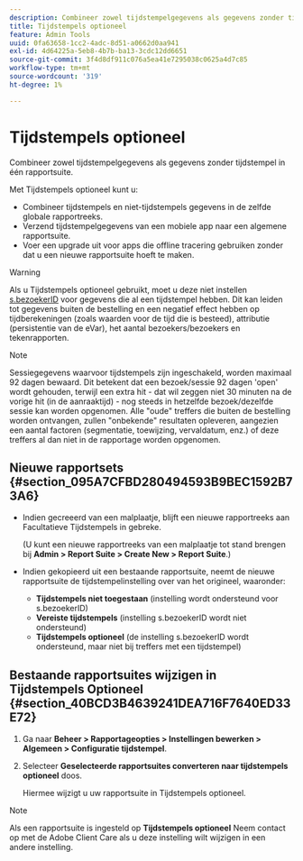 ```yaml
---
description: Combineer zowel tijdstempelgegevens als gegevens zonder tijdstempel in één rapportsuite.
title: Tijdstempels optioneel
feature: Admin Tools
uuid: 0fa63658-1cc2-4adc-8d51-a0662d0aa941
exl-id: 4d64225a-5eb8-4b7b-ba13-3cdc12dd6651
source-git-commit: 3f4d8df911c076a5ea41e7295038c0625a4d7c85
workflow-type: tm+mt
source-wordcount: '319'
ht-degree: 1%

---
```


# Tijdstempels optioneel

Combineer zowel tijdstempelgegevens als gegevens zonder tijdstempel in één rapportsuite.

Met Tijdstempels optioneel kunt u:

* Combineer tijdstempels en niet-tijdstempels gegevens in de zelfde globale rapportreeks.
* Verzend tijdstempelgegevens van een mobiele app naar een algemene rapportsuite.
* Voer een upgrade uit voor apps die offline tracering gebruiken zonder dat u een nieuwe rapportsuite hoeft te maken.

>[!WARNING]
>
>Als u Tijdstempels optioneel gebruikt, moet u deze niet instellen [s.bezoekerID](/help/implement/vars/config-vars/visitorid.md) voor gegevens die al een tijdstempel hebben. Dit kan leiden tot gegevens buiten de bestelling en een negatief effect hebben op tijdberekeningen (zoals waarden voor de tijd die is besteed), attributie (persistentie van de eVar), het aantal bezoekers/bezoekers en tekenrapporten.

>[!NOTE]
>
>Sessiegegevens waarvoor tijdstempels zijn ingeschakeld, worden maximaal 92 dagen bewaard. Dit betekent dat een bezoek/sessie 92 dagen &#39;open&#39; wordt gehouden, terwijl een extra hit - dat wil zeggen niet 30 minuten na de vorige hit (in de aanraaktijd) - nog steeds in hetzelfde bezoek/dezelfde sessie kan worden opgenomen. Alle &quot;oude&quot; treffers die buiten de bestelling worden ontvangen, zullen &quot;onbekende&quot; resultaten opleveren, aangezien een aantal factoren (segmentatie, toewijzing, vervaldatum, enz.) of deze treffers al dan niet in de rapportage worden opgenomen.

## Nieuwe rapportsets {#section_095A7CFBD280494593B9BEC1592B73A6}

* Indien gecreeerd van een malplaatje, blijft een nieuwe rapportreeks aan Facultatieve Tijdstempels in gebreke.

   (U kunt een nieuwe rapportreeks van een malplaatje tot stand brengen bij **Admin > Report Suite > Create New > Report Suite**.)
* Indien gekopieerd uit een bestaande rapportsuite, neemt de nieuwe rapportsuite de tijdstempelinstelling over van het origineel, waaronder:

   * **Tijdstempels niet toegestaan** (instelling wordt ondersteund voor s.bezoekerID)
   * **Vereiste tijdstempels** (instelling s.bezoekerID wordt niet ondersteund)
   * **Tijdstempels optioneel** (de instelling s.bezoekerID wordt ondersteund, maar niet bij treffers met een tijdstempel)

## Bestaande rapportsuites wijzigen in Tijdstempels Optioneel {#section_40BCD3B4639241DEA716F7640ED33E72}

1. Ga naar **Beheer > Rapportageopties > Instellingen bewerken > Algemeen > Configuratie tijdstempel**.
1. Selecteer **Geselecteerde rapportsuites converteren naar tijdstempels optioneel** doos.

   Hiermee wijzigt u uw rapportsuite in Tijdstempels optioneel.

>[!NOTE]
>
>Als een rapportsuite is ingesteld op **Tijdstempels optioneel** Neem contact op met de Adobe Client Care als u deze instelling wilt wijzigen in een andere instelling.
